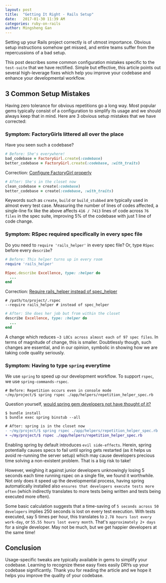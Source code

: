 ```yaml
---
layout: post
title:  "Getting It Right - Rails Setup"
date:   2017-01-30 11:39 AM
categories: ruby-on-rails
author: Mingsheng Gan
---
```


Setting up your Rails project correctly is of utmost importance. Obvious setup instructions somehow get missed, and entire teams suffer from the repercussions of a bad setup.

This post describes some common configuration mistakes specific to the `test-suite` that we have rectified. Simple but effective, this article points out several high-leverage fixes which help you improve your codebase and enhance your developmental workflow.

## 3 Common Setup Mistakes

Having zero tolerance for obvious repetitions go a long way. Most popular gems typically consist of a configuration to simplify its usage and we should always keep that in mind. Here are 3 obvious setup mistakes that we have corrected:

### Symptom: FactoryGirls littered all over the place

Have you seen such a codebase?
```ruby
# Before: She's everywhere!
bad_codebase = FactoryGirl.create(:codebase)
better_codebase = FactoryGirl.create(:codebase, :with_traits)
```

Correction: [Configure FactoryGirl properly][configure-factorygirl]
```ruby
# After: She's in the closet now
clean_codebase = create(:codebase)
better_codebase = create(:codebase, :with_traits)
```

Keywords such as `create`, `build` or `build_stubbed` are typically used in almost every test case. Measuring the number of lines of codes affected, a single-line fix like the above affects `416 / 7413` lines of code across `76 files` in the spec suite, improving 5% of the codebase with just 1 line of code change.

### Symptom: RSpec required specifically in every spec file

Do you need to `require 'rails_helper'` in every spec file? Or, type `RSpec` before every `describe`?
```ruby
# Before: This helper turns up in every room
require 'rails_helper'

RSpec.describe Excellence, type: :helper do
  ...
end
```

Correction: [Require rails_helper instead of spec_helper][configure-rspec]
```
# /path/to/project/.rspec
--require rails_helper # instead of spec_helper
```

```ruby
# After: She does her job but from within the closet
describe Excellence, type: :helper do
  ...
end
```

A change which reduces `~3 LOCs across almost each of 97 spec files`. In terms of magnitude of change, this is smaller. Doubtlessly though, such changes are essential, and in our opinion, symbolic in showing how we are taking code quality seriously.

### Symptom: Having to type `spring` everytime

We use `spring` to speed up our development workflow. To support `rspec`, we use `spring-commands-rspec`.
```
# Before: Repetition occurs even in console mode
~/my/project/$ spring rspec ./app/helpers/repetition_helper_spec.rb
```

Question yourself, [would spring gem developers not have thought of it?][configure-spring]
```
$ bundle install
$ bundle exec spring binstub --all
```

```diff
# After: spring is in the closet now
- ~/my/project/$ spring rspec ./app/helpers/repetition_helper_spec.rb
+ ~/my/project/$ rspec ./app/helpers/repetition_helper_spec.rb
```

Enabling spring by default introduces `evil side-effects`. Herein, spring potentially causes specs to fail until spring gets restarted (as it helps us avoid re-running the server setup) which may cause developers precious time solving a non-existent problem. That is a big risk to take!

However, weighing it against junior developers unknowingly losing 5 seconds each time running rspec on a single file, we found it worthwhile. Not only does it speed up the developmental process, having spring automatically installed also `ensures that developers execute tests more often` (which indirectly translates to more tests being written and tests being executed more often).

Some basic calculation suggests that a time-saving of `5 seconds across 50 developers` implies 250 seconds is lost on every test execution. With tests executed, say 5 times per hour, this translates to `2.78 hours lost every work-day`, or `55.55 hours lost every month`. That's `approximately 2+ days` for a single developer. May not be much, but we get happier developers at the same time!

## Conclusion

Usage-specific tweaks are typically available in gems to simplify your codebase. Learning to recognize these easy fixes easily DRYs up your codebase significantly. Thank you for reading the article and we hope it helps you improve the quality of your codebase.

[configure-factorygirl]: http://www.rubydoc.info/gems/factory_girl/file/GETTING_STARTED.md#Configure_your_test_suite
[configure-rspec]: https://www.relishapp.com/rspec/rspec-rails/docs/upgrade#default-helper-files
[configure-spring]: https://github.com/rails/spring#setup
